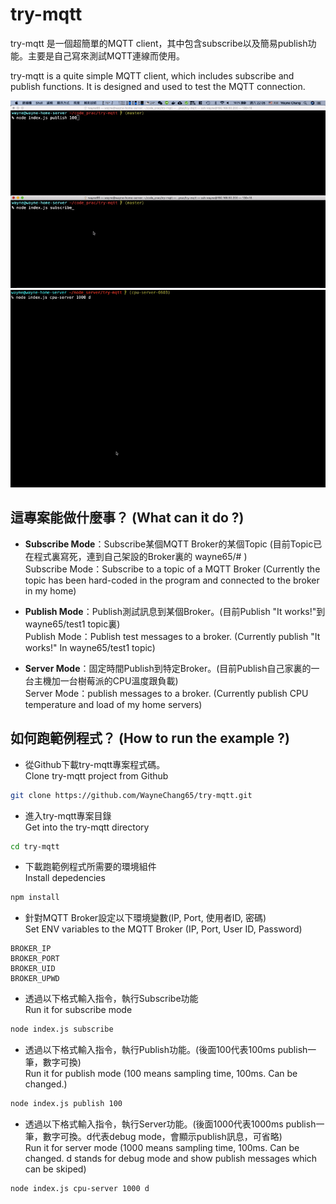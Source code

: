 # try-mqtt

try-mqtt 是一個超簡單的MQTT client，其中包含subscribe以及簡易publish功能。主要是自己寫來測試MQTT連線而使用。  

try-mqtt is a quite simple MQTT client, which includes subscribe and publish functions. It is designed and used to test the MQTT connection.

![image](https://raw.githubusercontent.com/WayneChang65/try-mqtt/master/images/mqtt_main.gif)  
![image](https://raw.githubusercontent.com/WayneChang65/try-mqtt/master/images/cpu_server_mode.gif)  

## 這專案能做什麼事？ (What can it do ?)

* **Subscribe Mode**：Subscribe某個MQTT Broker的某個Topic (目前Topic已在程式裏寫死，連到自己架設的Broker裏的 wayne65/# )  
Subscribe Mode：Subscribe to a topic of a MQTT Broker (Currently the topic has been hard-coded in the program and connected to the broker in my home)  

* **Publish Mode**：Publish測試訊息到某個Broker。(目前Publish "It works!"到wayne65/test1 topic裏)  
Publish Mode：Publish test messages to a broker. (Currently publish "It works!" In wayne65/test1 topic)  

* **Server Mode**：固定時間Publish到特定Broker。(目前Publish自己家裏的一台主機加一台樹莓派的CPU溫度跟負載)  
Server Mode：publish messages to a broker. (Currently publish CPU temperature and load of my home servers)  

## 如何跑範例程式？ (How to run the example ?)

* 從Github下載try-mqtt專案程式碼。  
Clone try-mqtt project from Github

```bash
git clone https://github.com/WayneChang65/try-mqtt.git
```

* 進入try-mqtt專案目錄  
Get into the try-mqtt directory

```bash
cd try-mqtt
```

* 下載跑範例程式所需要的環境組件  
Install depedencies

```bash
npm install
```

* 針對MQTT Broker設定以下環境變數(IP, Port, 使用者ID, 密碼)  
Set ENV variables to the MQTT Broker (IP, Port, User ID, Password)

```
BROKER_IP
BROKER_PORT
BROKER_UID
BROKER_UPWD
```  

* 透過以下格式輸入指令，執行Subscribe功能  
Run it for subscribe mode  

```bash  
node index.js subscribe  
```  

* 透過以下格式輸入指令，執行Publish功能。(後面100代表100ms publish一筆，數字可換)  
Run it for publish mode (100 means sampling time, 100ms. Can be changed.)  

```bash  
node index.js publish 100  
```  

* 透過以下格式輸入指令，執行Server功能。(後面1000代表1000ms publish一筆，數字可換。d代表debug mode，會顯示publish訊息，可省略)  
Run it for server mode (1000 means sampling time, 100ms. Can be changed. d stands for debug mode and show publish messages which can be skiped)  

```bash  
node index.js cpu-server 1000 d  
```  